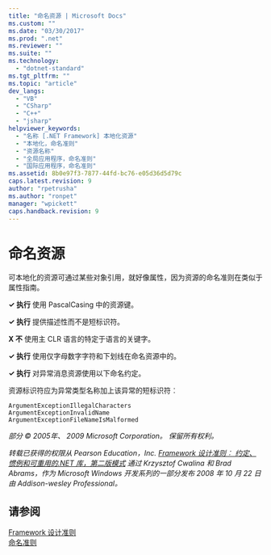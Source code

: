 ```yaml
---
title: "命名资源 | Microsoft Docs"
ms.custom: ""
ms.date: "03/30/2017"
ms.prod: ".net"
ms.reviewer: ""
ms.suite: ""
ms.technology: 
  - "dotnet-standard"
ms.tgt_pltfrm: ""
ms.topic: "article"
dev_langs: 
  - "VB"
  - "CSharp"
  - "C++"
  - "jsharp"
helpviewer_keywords: 
  - "名称 [.NET Framework] 本地化资源"
  - "本地化，命名准则"
  - "资源名称"
  - "全局应用程序，命名准则"
  - "国际应用程序，命名准则"
ms.assetid: 8b0e97f3-7877-44fd-bc76-e05d36d5d79c
caps.latest.revision: 9
author: "rpetrusha"
ms.author: "ronpet"
manager: "wpickett"
caps.handback.revision: 9
---
```

# 命名资源
可本地化的资源可通过某些对象引用，就好像属性，因为资源的命名准则在类似于属性指南。  
  
 **✓ 执行** 使用 PascalCasing 中的资源键。  
  
 **✓ 执行** 提供描述性而不是短标识符。  
  
 **X 不** 使用主 CLR 语言的特定于语言的关键字。  
  
 **✓ 执行** 使用仅字母数字字符和下划线在命名资源中的。  
  
 **✓ 执行** 对异常消息资源使用以下命名约定。  
  
 资源标识符应为异常类型名称加上该异常的短标识符︰  
  
 `ArgumentExceptionIllegalCharacters`   
 `ArgumentExceptionInvalidName`   
 `ArgumentExceptionFileNameIsMalformed`  
  
 *部分 © 2005年、 2009 Microsoft Corporation。 保留所有权利。*  
  
 *转载已获得的权限从 Pearson Education，Inc. [Framework 设计准则︰ 约定、 惯例和可重用的.NET 库，第二版模式](http://www.informit.com/store/framework-design-guidelines-conventions-idioms-and-9780321545619) 通过 Krzysztof Cwalina 和 Brad Abrams，作为 Microsoft Windows 开发系列的一部分发布 2008 年 10 月 22 日由 Addison\-wesley Professional。*  
  
## 请参阅  
 [Framework 设计准则](../../../docs/standard/design-guidelines/index.md)   
 [命名准则](../../../docs/standard/design-guidelines/naming-guidelines.md)